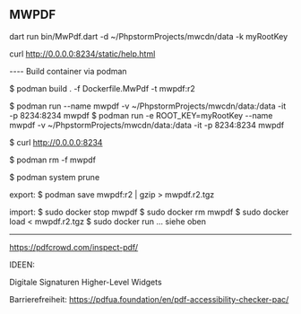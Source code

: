 MWPDF
-----

dart run bin/MwPdf.dart -d ~/PhpstormProjects/mwcdn/data -k myRootKey

curl http://0.0.0.0:8234/static/help.html



---- Build container via podman

$ podman build . -f Dockerfile.MwPdf -t mwpdf:r2

$ podman run --name mwpdf -v ~/PhpstormProjects/mwcdn/data:/data -it -p 8234:8234 mwpdf
$ podman run -e ROOT_KEY=myRootKey --name mwpdf -v ~/PhpstormProjects/mwcdn/data:/data -it -p 8234:8234 mwpdf

$ curl http://0.0.0.0:8234

$ podman rm -f mwpdf

$ podman system prune


export:
$ podman save mwpdf:r2 | gzip > mwpdf.r2.tgz

import:
$ sudo docker stop mwpdf
$ sudo docker rm mwpdf
$ sudo docker load < mwpdf.r2.tgz
$ sudo docker run ... siehe oben



---------

https://pdfcrowd.com/inspect-pdf/


IDEEN:

Digitale Signaturen
Higher-Level Widgets

Barrierefreiheit:
https://pdfua.foundation/en/pdf-accessibility-checker-pac/

